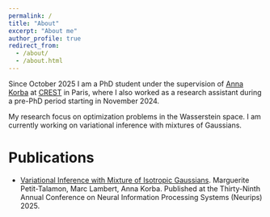 ```yaml
---
permalink: /
title: "About"
excerpt: "About me"
author_profile: true
redirect_from: 
  - /about/
  - /about.html
---
```



Since October 2025 I am a PhD student under the supervision of [Anna Korba](https://akorba.github.io) at [CREST](https://crest.science) in Paris, where I also worked as a research assistant during a pre-PhD period starting in November 2024.

My research focus on optimization problems in the Wasserstein space. I am currently working on variational inference with mixtures of Gaussians. 

Publications
======
- [Variational Inference with Mixture of Isotropic Gaussians](https://arxiv.org/abs/2506.13613). Marguerite Petit-Talamon, Marc Lambert, Anna Korba. Published at  the Thirty-Ninth Annual Conference on Neural Information Processing Systems (Neurips) 2025. 